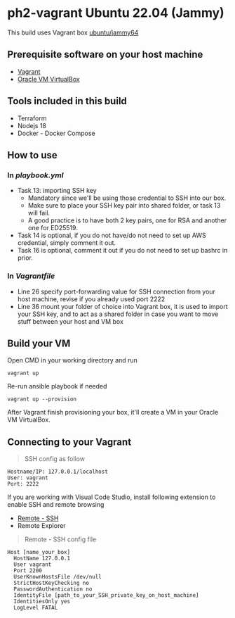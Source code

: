 # ph2-vagrant Ubuntu 22.04 (Jammy)
This build uses Vagrant box [ubuntu/jammy64](https://app.vagrantup.com/ubuntu/boxes/jammy64)

## Prerequisite software on your host machine
- [Vagrant](https://www.vagrantup.com/)
- [Oracle VM VirtualBox](https://www.virtualbox.org/) 

## Tools included in this build
- Terraform
- Nodejs 18
- Docker - Docker Compose

## How to use
### In ***playbook.yml***
- Task 13: importing SSH key
  - Mandatory since we'll be using those credential to SSH into our box.
  - Make sure to place your SSH key pair into shared folder, or task 13 will fail.
  - A good practice is to have both 2 key pairs, one for RSA and another one for ED25519.
- Task 14 is optional, if you do not have/do not need to set up AWS credential, simply comment it out.
- Task 16 is optional, comment it out if you do not need to set up bashrc in prior.

### In ***Vagrantfile***
- Line 26 specify port-forwarding value for SSH connection from your host machine, revise if you already used port 2222
- Line 36 mount your folder of choice into Vagrant box, it is used to import your SSH key, and to act as a shared folder in case you want to move stuff between your host and VM box

## Build your VM
Open CMD in your working directory and run
```
vagrant up
```
Re-run ansible playbook if needed
```
vagrant up --provision
```
After Vagrant finish provisioning your box, it'll create a VM in your Oracle VM VirtualBox.

## Connecting to your Vagrant
> SSH config as follow
```
Hostname/IP: 127.0.0.1/localhost
User: vagrant
Port: 2222
```

If you are working with Visual Code Studio, install following extension to enable SSH and remote browsing
- [Remote - SSH](https://code.visualstudio.com/blogs/2019/10/03/remote-ssh-tips-and-tricks)
- Remote Explorer

> Remote - SSH config file
```
Host [name_your_box]
  HostName 127.0.0.1
  User vagrant
  Port 2200
  UserKnownHostsFile /dev/null
  StrictHostKeyChecking no
  PasswordAuthentication no
  IdentityFile [path_to_your_SSH_private_key_on_host_machine]
  IdentitiesOnly yes
  LogLevel FATAL
```
